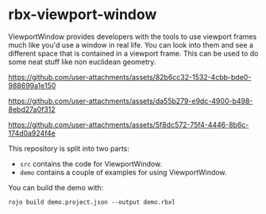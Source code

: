 # rbx-viewport-window

ViewportWindow provides developers with the tools to use viewport frames much like you'd use a window in real life. You can look into them and see a different space that is contained in a viewport frame. This can be used to do some neat stuff like non euclidean geometry.

https://github.com/user-attachments/assets/82b6cc32-1532-4cbb-bde0-988699a1e150

https://github.com/user-attachments/assets/da55b279-e9dc-4900-b498-8ebd27a0f312

https://github.com/user-attachments/assets/5f8dc572-75f4-4446-8b6c-174d0a924f4e


This repository is split into two parts:
- `src` contains the code for ViewportWindow. 
- `demo` contains a couple of examples for using ViewportWindow.

You can build the demo with:

```
rojo build demo.project.json --output demo.rbxl
```
